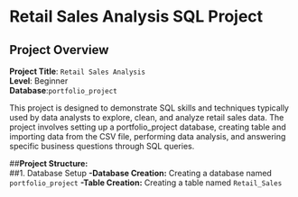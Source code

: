 # Retail Sales Analysis SQL Project
## Project Overview

**Project Title**: `Retail Sales Analysis`  
**Level**: Beginner  
**Database**:`portfolio_project`




This project is designed to demonstrate SQL skills and techniques typically used by data analysts to explore, clean, and analyze retail sales data. The project involves setting up a portfolio_project database, creating table and importing data from the CSV file, performing  data analysis, and answering specific business questions through SQL queries.

##**Project Structure:**  
##1. Database Setup
**-Database Creation:** Creating a database named `portfolio_project`
**-Table Creation:** Creating a table named `Retail_Sales`
